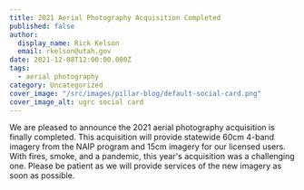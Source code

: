 ```yaml
---
title: 2021 Aerial Photography Acquisition Completed
published: false
author:
  display_name: Rick Kelson
  email: rkelson@utah.gov
date: 2021-12-08T12:00:00.000Z
tags:
  - aerial photography
category: Uncategorized
cover_image: "/src/images/pillar-blog/default-social-card.png"
cover_image_alt: ugrc social card
---
```


We are pleased to announce the 2021 aerial photography acquisition is finally completed. This acquisition will provide statewide 60cm 4-band imagery from the NAIP program and 15cm imagery for our licensed users. With fires, smoke, and a pandemic, this year's acquisition was a challenging one. Please be patient as we will provide services of the new imagery as soon as possible.
